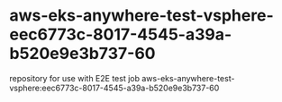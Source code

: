 # aws-eks-anywhere-test-vsphere-eec6773c-8017-4545-a39a-b520e9e3b737-60
repository for use with E2E test job aws-eks-anywhere-test-vsphere:eec6773c-8017-4545-a39a-b520e9e3b737-60
